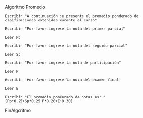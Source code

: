 Algoritmo Promedio

	Escribir "A continuación se presenta el promedio ponderado de claificaciones obtenidas durante el curso"
  
	Escribir "Por favor ingrese la nota del primer parcial"
  
	Leer Pp
  
	Escribir "Por favor ingrese la nota del segundo parcial"
  
	Leer Sp
  
	Escribir "Por favor ingrese la nota de participación"
  
	Leer P
  
	Escribir "Por favor ingrese la nota del examen final"
  
	Leer E
  
	Escribir "El promedio ponderado de notas es: " (Pp*0.25+Sp*0.25+P*0.20+E*0.30)
  
FinAlgoritmo
